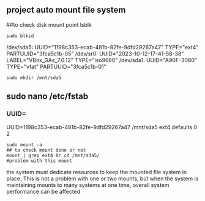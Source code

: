 ## project auto mount file system
##to check disk mount point 
lsblk
```
sudo blkid
```
/dev/sda5: UUID="1198c353-ecab-481b-82fe-9dfd29267a47" TYPE="ext4" PARTUUID="3fca5c1b-05"
/dev/sr0: UUID="2023-10-12-17-41-58-38" LABEL="VBox_GAs_7.0.12" TYPE="iso9660"
/dev/sda1: UUID="A90F-3080" TYPE="vfat" PARTUUID="3fca5c1b-01"
```
sudo mkdir /mnt/sda5
```
## sudo nano /etc/fstab
### UUID=<uuid-of-your-drive>  <mount-point>  <file-system-type>  <mount-option>  <dump>  <pass>
UUID=1198c353-ecab-481b-82fe-9dfd29267a47       /mnt/sda5       ext4    defaults        0       2
```
sudo mount -a
## to check mount done or not
mount | grep ext4 0r cd /mnt/sda5/
#problem with this mount
```
 the system must dedicate resources to keep the mounted file system in place. This is not a problem with one or two mounts, but when the system is maintaining mounts to many 
 systems at one time, overall system performance can be affected



